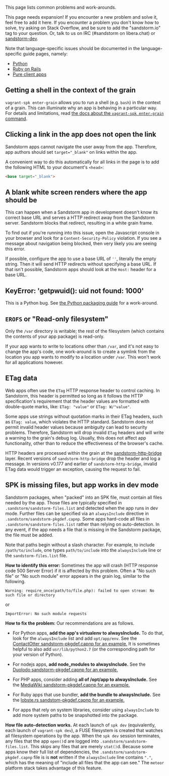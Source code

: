 This page lists common problems and work-arounds.

This page needs expansion! If you encounter a new problem and solve it, feel
free to add it here. If you encounter a problem you don't know how to solve,
try asking on Stack Overflow, and be sure to add the "sandstorm.io" tag to your
question. Or, talk to us on IRC (#sandstorm on libera.chat) or
[sandstorm-dev](https://groups.google.com/group/sandstorm-dev).

Note that language-specific issues should be documented in the
language-specific guide pages, namely:

* [Python](raw-python.md)
* [Ruby on Rails](raw-ruby-on-rails.md)
* [Pure client apps](raw-pure-client-apps.md)

## Getting a shell in the context of the grain

`vagrant-spk enter-grain` allows you to run a shell (e.g. `bash`) in the context of a grain. This can
illuminate why an app is behaving in a particular way. For details and limitations, read [the
docs about the `vagrant-spk enter-grain` command](debugging.md).

## Clicking a link in the app does not open the link

Sandstorm apps cannot navigate the user away from the app. Therefore, app
authors should set `target="_blank"` on links within the app.

A convenient way to do this automatically for all links in the page is to add
the following HTML to your document's `<head>`:

```html
<base target="_blank">
```

## A blank white screen renders where the app should be

This can happen when a Sandstorm app in development doesn't know its
correct base URL and serves a HTTP redirect away from the Sandstorm
server. Sandstorm blocks that redirect, resulting in a white grain
frame.

To find out if you're running into this issue, open the Javascript
console in your browser and look for a `Content-Security-Policy`
violation. If you see a message about navigation being blocked, then
very likely you are seeing this error.

If possible, configure the app to use a base URL of `''`, literally
the empty string. Then it will send HTTP redirects without
specifying a base URL. If that isn't possible, Sandstorm apps should
look at the `Host:` header for a base URL.

## KeyError: 'getpwuid(): uid not found: 1000'

This is a Python bug. See
[the Python packaging guide](raw-python.md#keyerror-getpwuid-uid-not-found-1000)
for a work-around.

## `EROFS` or "Read-only filesystem"

Only the `/var` directory is writable; the rest of the filesystem (which
contains the contents of your app package) is read-only.

If your app wants to write to locations other than `/var`, and it's not easy to
change the app's code, one work-around is to create a symlink from the location
you app wants to modify to a location under `/var`.  This won't work for all
applications however.

## ETag data

Web apps often use the `ETag` HTTP response header to control caching. In Sandstorm, this header is
permitted so long as it follows the HTTP specification's requirement that the header values are
formatted with double-quote marks, like: `ETag: "value"` or `ETag: W/"value"`.

Some apps use strings without quotation marks in their ETag headers, such as `ETag: value`, which
violates the HTTP standard.  Sandstorm does not permit invalid header values because ambiguity can
lead to security problems. Therefore, Sandstorm will drop invalid `ETag` headers and will write a
warning to the grain's debug log. Usually, this does not affect app functionality, other than to
reduce the effectiveness of the browser's cache.

HTTP headers are processed within the grain at the [sandstorm-http-bridge](../using/how-it-works.md)
layer. Recent versions of `sandstorm-http-bridge` drop the header and log a message. In versions
v0.177 and earlier of `sandstorm-http-bridge`, invalid ETag data would trigger an exception,
causing the request to fail.

## SPK is missing files, but app works in dev mode

Sandstorm packages, when "packed" into an SPK file, must contain all files needed by the app. Those
files are typically specified in `.sandstorm/sandstorm-files.list` and detected when the app runs in
dev mode. Further files can be specified via an `alwaysInclude` directive in
`.sandstorm/sandstorm-pkgdef.capnp`. Some apps hard-code all files in
`.sandstorm/sandstorm-files.list` rather than relying on auto-detection. In any event, if the app
needs a file that is missing in the Sandstorm package, the file must be added.

Note that paths begin without a slash character. For example, to include `/path/to/include`, one
types `path/to/include` into the `alwaysInclude` line or the `sandstorm-files.list` file.

**How to identify this error:** Sometimes the app will crash (HTTP response code 500 Server Error)
if it is affected by this problem. Often a "No such file" or "No such module" error appears in the
grain log, similar to the following.

```
Warning: require_once(path/to/file.php): failed to open stream: No such file or directory
```

or

```
ImportError: No such module requests
```

**How to fix the problem:** Our recommendations are as follows.

- For Python apps, **add the app's virtualenv to alwaysInclude.** To do that, look for the
  `alwaysInclude` list and add `opt/app/env`. See the [ContactOtter sandstorm-pkgdef.capnp for an
  example.](https://github.com/phildini/logtacts/blob/27ac05f88896778baf5da155afa6c733d3d6a264/.sandstorm/sandstorm-pkgdef.capnp#L137)
  It is sometimes helpful to also add `usr/lib/python2.7` (or the corresponding path for your
  version of Python).

- For nodejs apps, **add node_modules to alwaysInclude.** See the [Duolodo sandstorm-pkgdef.capnp
  for an
  example.](https://github.com/dwrensha/duoludo/blob/34e0eae7522c867899087f91d577fadf4246c915/.sandstorm/sandstorm-pkgdef.capnp#L84)

- For PHP apps, consider adding **all of /opt/app to alwaysInclude.** See the [MediaWiki
  sandstorm-pkgdef.capnp for an
  example.](https://github.com/jparyani/mediawiki-sandstorm/blob/f636a14794fa5d6c789d48ce32b51db342ca9d83/.sandstorm/sandstorm-pkgdef.capnp#L96)

- For Ruby apps that use bundler, **add the bundle to alwaysInclude.** See the [lobste.rs
  sandstom-pkgdef.capnp for an
  example.](https://github.com/dwrensha/lobsters-sandstorm/blob/6cb92e89779c8566c48dbb62669fc1b05d7effcf/sandstorm-pkgdef.capnp#L48)

- For apps that rely on system libraries, consider using `alwaysInclude` to add more system paths to
  be snapshotted into the package.

**How file auto-detection works.** At each launch of `spk dev` (equivalently, each launch of
`vagrant-spk dev`), a FUSE filesystem is created that watches all filesystem operations by the
app. When the `spk dev` session terminates, any files that the app `open()`d are logged into
`.sandstorm/sandstorm-files.list`. This skips any files that are merely `stat()`d. Because some apps
know their full list of dependencies, the `.sandstorm/sandstorm-pkgdef.capnp` file is is **not**
written if the `alwaysInclude` line contains `"."`, which has the meaning of "include all files that
the app can see." The `meteor` platform stack takes advantage of this feature.
